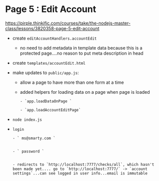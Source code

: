 # Page 5 : Edit Account

https://pirple.thinkific.com/courses/take/the-nodejs-master-class/lessons/3820358-page-5-edit-account


- create `editAccountHandlers.accountEdit`

    - no need to add metadata in template data because this is a protected page....no reason to put meta description in head


- create `templates/accountEdit.html`

- make updates to `public/app.js`:


    - allow a page to have more than one form at a time

    - added helpers for loading data on a page when page is loaded


          - `app.loadDataOnPage `

          - `app.loadAccountEditPage`






- ` node index.js `


- `login`


      - ` ms@smarty.com `


      - ` password `


      - redirects to `http://localhost:7777/checks/all`, which hasn't been made yet.... go to `http://localhost:7777/` -> `account settings`...can see logged in user info...email is immutable
